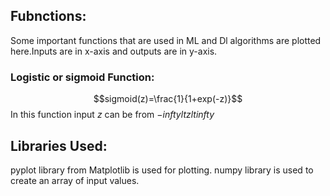 ## Fubnctions:
Some important functions that are used in ML and Dl algorithms are plotted here.Inputs are in x-axis and outputs are in y-axis.
### Logistic or sigmoid Function:
$$sigmoid(z)=\frac{1}{1+exp(-z)}$$
In this function input $z$ can be from $-infty lt z lt infty$
## Libraries Used:
pyplot library from Matplotlib is used for plotting.
numpy library is used to create an array of input values.
